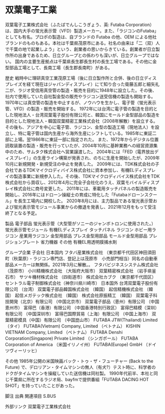 # 双葉電子工業

双葉電子工業株式会社（ふたばでんしこうぎょう、英: Futaba Corporation）は、国内大手の蛍光表示管（VFD）製造メーカー。また、「ラジコンのFutaba」としても有名。プロポの製造は、自ブランドの Futaba の他、OEM による他社ブランドのものもある。本社は千葉県茂原市にある。社名の由来は「二（双）人で千葉の地で起業しよう」という、創業者の思いからきている。創業者が日立製作所の出身であるため、日立グループとの係わりも深いが、日立グループではない。
国内の主要生産拠点は千葉県長生郡長生村の長生工場である。その他に金型部品工場として、長南工場（長生郡長南町）がある。

歴史
戦時中に理研真空工業茂原工場（後に日立製作所と合併、後の日立ディスプレイズを経て現在はジャパンディスプレイ）にて知り合った衛藤五郎と細矢礼二が、ラジオ受信用真空管の製造・販売を目的に1948年に設立した。その後、社内で使用していた自社製金型の販売やラジコン送受信機の製造も開始する。1970年には真空管の製造を中止するが、ノウハウを生かし、電子管（蛍光表示管、VFD）の製造・販売を開始する。
1972年には台湾に電子管の製造を目的とした現地法人・台湾双葉電子股份有限公司と、韓国にモールド金型部品の製造を目的とした現地法人・韓国双葉精密工業株式会社（2008年解散）を設立する。その後も、アジアを中心に電子管、ラジコン、金型の製造工場（現地法人）を設立し、特に電子管は国内生産から海外生産にシフトしている。1985年に東証二部に上場。翌1986年に東証一部に指定された。
また、1972年からデジタル位置読取装置の製造・販売を行っていたが、2004年10月に基幹業務への経営資源集中のため、サムタク株式会社へ営業譲渡した。
2004年には「FED（電界放出ディスプレイ）」の生産ライン構築が発表され、のちに生産を開始したが、2009年10月に新規開発・新規受注の中止を発表した。
2009年には、TDK株式会社の子会社であるTDKマイクロディバイス株式会社に資本参加し、有機ELディスプレイの製造事業に新規参入した。その後、TDKマイクロディバイス株式会社をTDK株式会社から買収し、2012年4月に完全子会社化のうえ、双葉モバイルディスプレイ株式会社に商号変更した。
2011年には、車載用タッチパネルの製造販売を開始し、2016年にはドローン操縦士の育成に特化した「Futabaドローンスクール」を長生工場内に開校した。
2020年8月には、主力製品である蛍光表示管および蛍光表示管モジュール事業からの撤退を発表し、2021年12月をもって受注終了となる予定。

製品
電子部品
蛍光表示管（大型管がソニーのジャンボトロンに使用された。）
蛍光表示管モジュール
有機ELディスプレイ
タッチパネル
ラジコン
ホビー用ラジコン
産業用ラジコン
金型用部品
プレス金型用部品
モールド金型用部品
プレジションプレート
省力機器
その他
有機EL用透明膜捕水剤

グループ企業
子会社
日本国内
フタバ産業株式会社 （東京都千代田区神田須田町（秋葉原）・ラジコン専門店、登記上は茂原市　小売部門相当）同名の自動車部品メーカーは無関係。2021年3月に解散。。
フタバビジネスシステム株式会社 （茂原市）
小川精機株式会社 （大阪府大阪市）
双葉精密株式会社 （岩手県釜石市）
サツキ機材株式会社 （四街道市）
株式会社カブク （東京都千代田区）
セントラル電子制御株式会社（神奈川県川崎市）
日本国外
台湾双葉電子股份有限公司 （台湾）
双葉電子部品韓国株式会社 （韓国）
起信精機株式会社 （韓国）
起信メガテック株式会社 （韓国）
株式会社原振精工 （韓国）
双葉電子科技開発（北京）有限公司 （中国北京市）
双葉電子部品（恵州）有限公司 （中国恵州市）
富得巴（香港）有限公司 （中国香港特別行政区）
富得巴精模（深圳）有限公司 （中国深圳市）
富得巴国際貿易（上海）有限公司 （中国上海市）
双葉精密模具（中国）有限公司 （中国崑山市）
FUTABA JTW(Thailand) Limited （タイ）
FUTABA(Vietnam) Company, Limited （ベトナム）
KISHIN VIETNAM Company, Limited （ベトナム）
FUTABA Denshi Corporation(Singapore) Private Limited （シンガポール）
FUTABA Corporation of America （米国イリノイ州）
FUTABA(Europe) GmbH （ドイツヴィーリッヒ）

その他
1985年公開の米国映画バック・トゥ・ザ・フューチャー (Back to the Future) で、デロリアン・タイムマシンの無人（有犬?）テスト時に、科学者のドクがタイムマシンを操縦していた送信機は同社製。
1990年代前半、本社と同じ千葉県に所在するラジオ局、bayfmで提供番組「FUTABA DACING HOT SHOT」を持っていたことがあった。

脚注
出典
関連項目
S.BUS

外部リンク
双葉電子工業株式会社